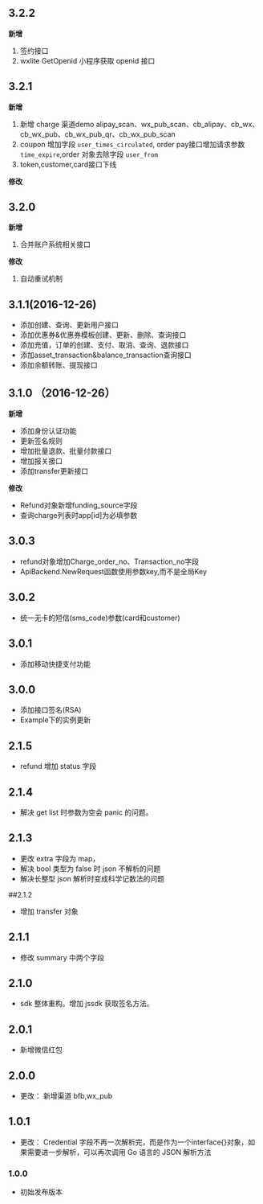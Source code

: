 ## 3.2.2

**新增**
1. 签约接口
2. wxlite GetOpenid 小程序获取 openid 接口

## 3.2.1

**新增**
1. 新增 charge 渠道demo alipay_scan、wx_pub_scan、cb_alipay、cb_wx、cb_wx_pub、cb_wx_pub_qr、cb_wx_pub_scan
2. coupon 增加字段 `user_times_circulated`, order pay接口增加请求参数 `time_expire`,order 对象去除字段 `user_from`
3. token,customer,card接口下线

**修改**

## 3.2.0

**新增**
1. 合并账户系统相关接口

**修改**
1. 自动重试机制

## 3.1.1(2016-12-26)
*  添加创建、查询、更新用户接口
*  添加优惠券&优惠券模板创建、更新、删除、查询接口
*  添加充值，订单的创建、支付、取消、查询、退款接口
*  添加asset\_transaction&balance\_transaction查询接口
*  添加余额转账、提现接口

## 3.1.0 （2016-12-26）
**新增**
*  添加身份认证功能
*  更新签名规则
*  增加批量退款、批量付款接口
*  增加报关接口
*  添加transfer更新接口

**修改**
*  Refund对象新增funding_source字段
*  查询charge列表时app[id]为必填参数

## 3.0.3
* refund对象增加Charge_order_no、Transaction_no字段
* ApiBackend.NewRequest函数使用参数key,而不是全局Key

## 3.0.2
*  统一无卡的短信(sms_code)参数(card和customer)

## 3.0.1
*  添加移动快捷支付功能

## 3.0.0
*  添加接口签名(RSA)
*  Example下的实例更新

## 2.1.5  
* refund 增加 status 字段    

## 2.1.4
* 解决 get list 时参数为空会 panic 的问题。

## 2.1.3  
* 更改 extra 字段为 map，
* 解决 bool 类型为 false 时 json 不解析的问题
* 解决长整型 json 解析时变成科学记数法的问题

##2.1.2
* 增加 transfer 对象

## 2.1.1
* 修改 summary 中两个字段

## 2.1.0
* sdk 整体重构。增加 jssdk 获取签名方法。

## 2.0.1
* 新增微信红包

## 2.0.0
* 更改：
新增渠道 bfb,wx_pub

## 1.0.1
* 更改：
Credential 字段不再一次解析完，而是作为一个interface{}对象，如果需要进一步解析，可以再次调用 Go 语言的 JSON 解析方法

### 1.0.0
* 初始发布版本
